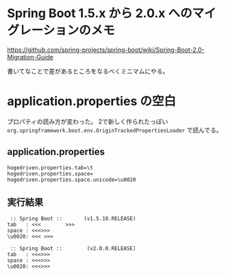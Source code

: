 # Spring Boot 1.5.x から 2.0.x へのマイグレーションのメモ

https://github.com/spring-projects/spring-boot/wiki/Spring-Boot-2.0-Migration-Guide

書いてなことで差があるところをなるべくミニマムにやる。

# application.properties の空白

プロパティの読み方が変わった。
2で新しく作られたっぽい `org.springframework.boot.env.OriginTrackedPropertiesLoader` で読んでる。

## application.properties

```
hogedriven.properties.tab=\t
hogedriven.properties.space= 
hogedriven.properties.space.unicode=\u0020
```

## 実行結果

```
 :: Spring Boot ::       (v1.5.10.RELEASE)
tab   : <<<        >>>
space : <<<>>>
\u0020: <<< >>>

 :: Spring Boot ::        (v2.0.0.RELEASE)
tab   : <<<>>>
space : <<<>>>
\u0020: <<<>>>
```

